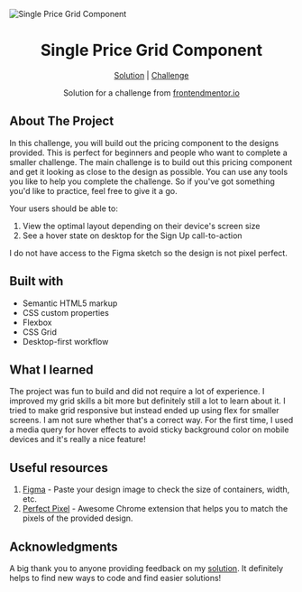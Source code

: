 ![Single Price Grid Component](https://github.com/catherineisonline/single-price-grid-component-frontendmentor/blob/main/images/project-preview.png?raw=true)

<h1 align="center">Single Price Grid Component</h1>

<div align="center">

[Solution](https://www.frontendmentor.io/solutions/single-price-grid-component-HI8IM79w_)
| [Challenge](https://www.frontendmentor.io/challenges/single-price-grid-component-5ce41129d0ff452fec5abbbc)

Solution for a challenge from [frontendmentor.io](https://www.frontendmentor.io/)

</div>

## About The Project

In this challenge, you will build out the pricing component to the designs provided. This is perfect for beginners and people who want to complete a smaller challenge. The main challenge is to build out this pricing component and get it looking as close to the design as possible.
You can use any tools you like to help you complete the challenge. So if you've got something you'd like to practice, feel free to give it a go.

Your users should be able to:

1. View the optimal layout depending on their device's screen size
2. See a hover state on desktop for the Sign Up call-to-action

I do not have access to the Figma sketch so the design is not pixel perfect.</p>

## Built with

- Semantic HTML5 markup
- CSS custom properties
- Flexbox
- CSS Grid
- Desktop-first workflow

## What I learned

The project was fun to build and did not require a lot of experience. I improved my grid skills a bit more but definitely still a lot to learn about it. I tried to make grid responsive but instead ended up using flex for smaller screens. I am not sure whether that's a correct way. For the first time, I used a media query for hover effects to avoid sticky background color on mobile devices and it's really a nice feature!

## Useful resources

1. [Figma](https://www.figma.com/) - Paste your design image to check the size of containers, width, etc.
2. [Perfect Pixel](https://chrome.google.com/webstore/detail/perfectpixel-by-welldonec/dkaagdgjmgdmbnecmcefdhjekcoceebi) - Awesome Chrome extension that helps you to match the pixels of the provided design.

## Acknowledgments

A big thank you to anyone providing feedback on my [solution](https://www.frontendmentor.io/solutions/single-price-grid-component-HI8IM79w_). It definitely helps to find new ways to code and find easier solutions!
